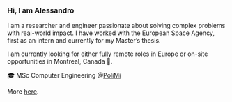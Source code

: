 ### Hi, I am Alessandro

I am a researcher and engineer passionate about solving complex problems with real-world impact. I have worked with the European Space Agency, first as an intern and currently for my Master’s thesis.

I am currently looking for either fully remote roles in Europe or on-site opportunities in Montreal, Canada 🍁.

🎓 MSc Computer Engineering @[PoliMi](https://www.polimi.it/en)

More [here](https://aleloprete.it/).
